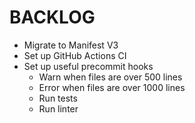 # BACKLOG

- Migrate to Manifest V3
- Set up GitHub Actions CI
- Set up useful precommit hooks
  * Warn when files are over 500 lines
  * Error when files are over 1000 lines
  * Run tests
  * Run linter
